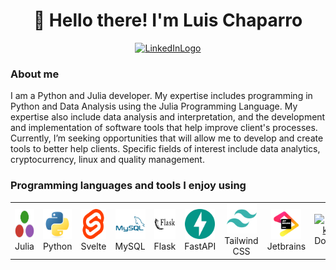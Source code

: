<h1 align="center">👋 Hello there! I'm Luis Chaparro</h1>

<div align="center">
  <a href="https://www.linkedin.com/in/chaparroluis/">
    <img src="https://img.shields.io/badge/LinkedIn-blue?style=for-the-badge&logo=linkedin&logoColor=white" alt="LinkedInLogo"/>
  </a>
</div

---

### About me
I am a Python and Julia developer. My expertise includes programming in Python and Data Analysis using the Julia Programming Language. 
My expertise also include data analysis and interpretation, and the development and implementation of software tools that help improve client's processes. Currently, I’m seeking opportunities that will allow me to develop and create tools to better help clients. Specific fields of interest include data analytics, cryptocurrency, linux and quality management.

### Programming languages and tools I enjoy using

<table>
  <tr>
    <td align="center" width="96">
      <a href="#macropower-tech">
        <img src="https://github.com/devicons/devicon/blob/master/icons/julia/julia-original.svg" width="48" height="48" alt="Julia" />
      </a>
      <br>Julia
    </td>
    <td align="center" width="96">
      <a href="#macropower-tech">
        <img src="https://github.com/devicons/devicon/blob/master/icons/python/python-original.svg" width="48" height="48" alt="Python" />
      </a>
      <br>Python
    </td>
    <td align="center" width="96">
      <a href="#macropower-tech">
        <img src="https://github.com/devicons/devicon/blob/master/icons/svelte/svelte-original.svg" width="48" height="48" alt="Svelte" />
      </a>
      <br>Svelte
    </td>
    <td align="center" width="96">
      <a href="#macropower-tech">
        <img src="https://raw.githubusercontent.com/devicons/devicon/1119b9f84c0290e0f0b38982099a2bd027a48bf1/icons/mysql/mysql-plain-wordmark.svg" width="48" height="48" alt="MySQL" />
      </a>
      <br>MySQL
    </td>
    <td align="center" width="96">
      <a href="#macropower-tech">
        <img src="https://github.com/devicons/devicon/blob/master/icons/flask/flask-original-wordmark.svg" width="48" height="48" alt="Flask" />
      </a>
      <br>Flask
    </td>
    <td align="center" width="96">
      <a href="#macropower-tech">
        <img src="https://github.com/devicons/devicon/blob/master/icons/fastapi/fastapi-original.svg" width="48" height="48" alt="FastAPI" />
      </a>
      <br>FastAPI
    </td>
    <td align="center" width="96">
      <a href="#macropower-tech">
        <img src="https://github.com/devicons/devicon/blob/master/icons/tailwindcss/tailwindcss-plain.svg" width="48" height="48" alt="Tailwind CSS" />
      </a>
      <br>Tailwind CSS
    </td>
          <td align="center" width="96">
      <a href="#macropower-tech">
        <img src="https://github.com/devicons/devicon/blob/master/icons/jetbrains/jetbrains-original.svg" width="48" height="48" alt="Jetbrains" />
      </a>
      <br>Jetbrains
    </td>
                <td align="center" width="96">
      <a href="#macropower-tech">
        <img src="https://www.docker.com/wp-content/uploads/2022/01/Docker-Logo-White-RGB_Horizontal-730x189-1.png.webp" width="48" height="48" alt="Docker" />
      </a>
      <br>Docker
    </td>
   </tr>
</table>
